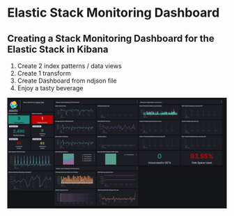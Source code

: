 # Elastic Stack Monitoring Dashboard
## Creating a Stack Monitoring Dashboard for the Elastic Stack in Kibana
1. Create 2 index patterns / data views
2. Create 1 transform
3. Create Dashboard from ndjson file
4. Enjoy a tasty beverage

![Ideally it will look like this](https://github.com/jeffvestal/elastic-stack-monitoring-dashboard/raw/main/Stack%20Monitoring%20Dashboard.png)
